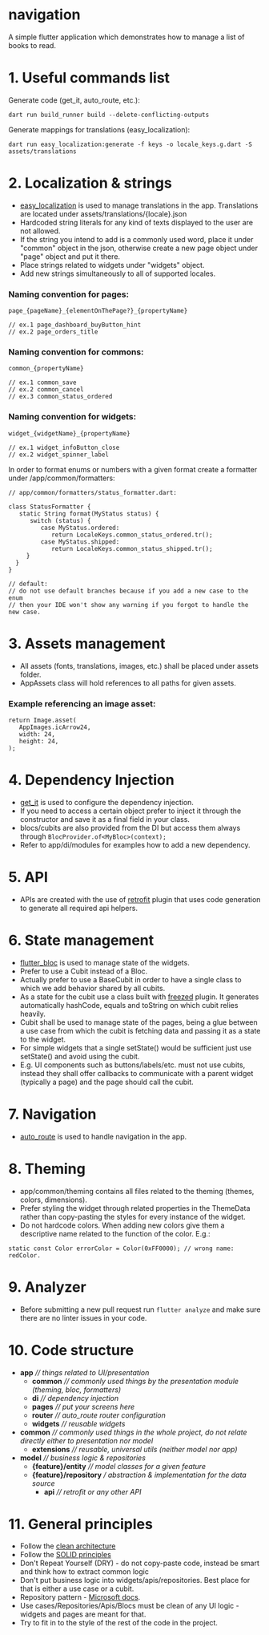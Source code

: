 # navigation

A simple flutter application which demonstrates how to manage a list of books to read.

# 1. Useful commands list

Generate code (get_it, auto_route, etc.):
```
dart run build_runner build --delete-conflicting-outputs
```

Generate mappings for translations (easy_localization):
```
dart run easy_localization:generate -f keys -o locale_keys.g.dart -S assets/translations
```

# 2. Localization & strings
- [easy_localization](https://pub.dev/packages/easy_localization) is used to manage translations in the app. Translations are located under assets/translations/{locale}.json
- Hardcoded string literals for any kind of texts displayed to the user are not allowed.
- If the string you intend to add is a commonly used word, place it under "common" object in the json, otherwise create a new page object under "page" object and put it there.
- Place strings related to widgets under "widgets" object.
- Add new strings simultaneously to all of supported locales.

### Naming convention for pages:
```
page_{pageName}_{elementOnThePage?}_{propertyName}

// ex.1 page_dashboard_buyButton_hint
// ex.2 page_orders_title
```

### Naming convention for commons:
```
common_{propertyName}

// ex.1 common_save
// ex.2 common_cancel
// ex.3 common_status_ordered
```

### Naming convention for widgets:
```
widget_{widgetName}_{propertyName}

// ex.1 widget_infoButton_close
// ex.2 widget_spinner_label
```

In order to format enums or numbers with a given format create a formatter under /app/common/formatters:
```
// app/common/formatters/status_formatter.dart:

class StatusFormatter {
   static String format(MyStatus status) {
      switch (status) {
         case MyStatus.ordered:
            return LocaleKeys.common_status_ordered.tr();
         case MyStatus.shipped:
            return LocaleKeys.common_status_shipped.tr();
     }
  }
}

// default:
// do not use default branches because if you add a new case to the enum 
// then your IDE won't show any warning if you forgot to handle the new case.
```

# 3. Assets management
- All assets (fonts, translations, images, etc.) shall be placed under assets folder.
- AppAssets class will hold references to all paths for given assets.

### Example referencing an image asset:
```
return Image.asset(
   AppImages.icArrow24,
   width: 24,
   height: 24,
);
```

# 4. Dependency Injection
- [get_it](https://pub.dev/packages/get_it) is used to configure the dependency injection.
- If you need to access a certain object prefer to inject it through the constructor and save it as a final field in your class.
- blocs/cubits are also provided from the DI but access them always through `BlocProvider.of<MyBloc>(context);`
- Refer to app/di/modules for examples how to add a new dependency.

# 5. API
- APIs are created with the use of [retrofit](https://pub.dev/packages/retrofit) plugin that uses code generation to generate all required api helpers.

# 6. State management
- [flutter_bloc](https://pub.dev/packages/flutter_bloc) is used to manage state of the widgets.
- Prefer to use a Cubit instead of a Bloc.
- Actually prefer to use a BaseCubit in order to have a single class to which we add behavior shared by all cubits.
- As a state for the cubit use a class built with [freezed](https://pub.dev/packages/freezed) plugin. It generates automatically hashCode, equals and toString on which cubit relies heavily.
- Cubit shall be used to manage state of the pages, being a glue between a use case from which the cubit is fetching data and passing it as a state to the widget.
- For simple widgets that a single setState() would be sufficient just use setState() and avoid using the cubit.
- E.g. UI components such as buttons/labels/etc. must not use cubits, instead they shall offer callbacks to communicate with a parent widget (typically a page) and the page should call the cubit.

# 7. Navigation
- [auto_route](https://pub.dev/packages/auto_route) is used to handle navigation in the app.

# 8. Theming
- app/common/theming contains all files related to the theming (themes, colors, dimensions). 
- Prefer styling the widget through related properties in the ThemeData rather than copy-pasting the styles for every instance of the widget.
- Do not hardcode colors. When adding new colors give them a descriptive name related to the function of the color. E.g.:
```
static const Color errorColor = Color(0xFF0000); // wrong name: redColor.
```

# 9. Analyzer
- Before submitting a new pull request run `flutter analyze` and make sure there are no linter issues in your code.

# 10. Code structure
- **app** *// things related to UI/presentation*
  - **common** *// commonly used things by the presentation module (theming, bloc, formatters)*
  - **di** *// dependency injection*
  - **pages** *// put your screens here*
  - **router** *// auto_route router configuration*
  - **widgets** *// reusable widgets*
- **common** *// commonly used things in the whole project, do not relate directly either to presentation nor model*
  - **extensions** *// reusable, universal utils (neither model nor app)*
- **model** *// business logic & repositories*
  - **{feature}/entity** *// model classes for a given feature*
  - **{feature}/repository** */ abstraction & implementation for the data source*
    - **api** *// retrofit or any other API*

# 11. General principles
- Follow the [clean architecture](https://blog.cleancoder.com/uncle-bob/2012/08/13/the-clean-architecture.html)
- Follow the [SOLID principles](https://www.digitalocean.com/community/conceptual_articles/s-o-l-i-d-the-first-five-principles-of-object-oriented-design)
- Don't Repeat Yourself (DRY) - do not copy-paste code, instead be smart and think how to extract common logic
- Don't put business logic into widgets/apis/repositories. Best place for that is either a use case or a cubit.
- Repository pattern - [Microsoft docs](https://docs.microsoft.com/en-us/dotnet/architecture/microservices/microservice-ddd-cqrs-patterns/infrastructure-persistence-layer-design#the-repository-pattern).
- Use cases/Repositories/Apis/Blocs must be clean of any UI logic - widgets and pages are meant for that.
- Try to fit in to the style of the rest of the code in the project.